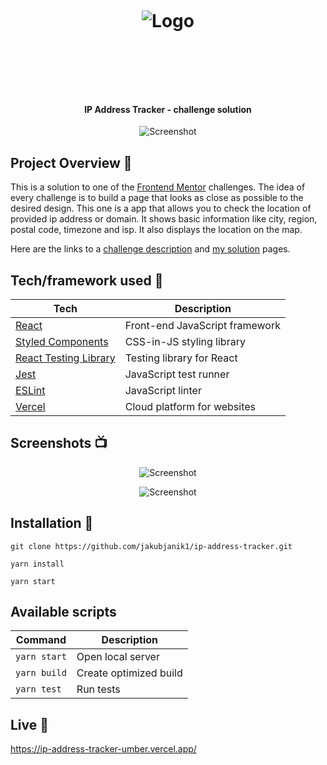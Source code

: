 <h1 align="center">

<br>

<p align="center">
<img src="https://res.cloudinary.com/djc9jias4/image/upload/v1596341165/intro-component-with-signup-form/jaa0re6jaqvgthphcak6.png"  alt="Logo">
</p>

<br>

<br>

</h1>

<h4 align="center">IP Address Tracker - challenge solution</h4>

<p align="center">
  <a >
    <img src="https://res.cloudinary.com/djc9jias4/image/upload/v1602754357/ip-address-tracker/lsqicd0x2dozeg2mroqc.png"
         alt="Screenshot">
  </a>
</p>

## Project Overview 🎉

This is a solution to one of the [Frontend Mentor](https://www.frontendmentor.io/) challenges. The idea of every challenge is to build a page that looks as close as possible to the desired design. This one is a app that allows you to check the location of provided ip address or domain. It shows basic information like city, region, postal code, timezone and isp. It also displays the location on the map.

Here are the links to a [challenge description](https://www.frontendmentor.io/challenges/ip-address-tracker-I8-0yYAH0) and [my solution](https://www.frontendmentor.io/solutions/ip-address-tracker-zqdz_xlFH) pages.

## Tech/framework used 🔧

| Tech                                                    | Description                              |
| ------------------------------------------------------- | ---------------------------------------- |
| [React](https://reactjs.org/)                           | Front-end JavaScript framework           |
| [Styled Components](https://www.styled-components.com/)  | CSS-in-JS styling library                         |
| [React Testing Library](https://github.com/testing-library/react-testing-library)     | Testing library for React             |
| [Jest](https://jestjs.io/)                              | JavaScript test runner             |
| [ESLint](https://eslint.org/)                           | JavaScript linter                        |
| [Vercel](https://vercel.com/)                           | Cloud platform for websites              |

## Screenshots 📺

<p align="center">
    <img src="https://res.cloudinary.com/djc9jias4/image/upload/v1602735104/ip-address-tracker/ucwad8eh3ohuswvorang.png" alt="Screenshot">
</p>

<p align="center">
    <img src="https://res.cloudinary.com/djc9jias4/image/upload/v1602742144/ip-address-tracker/iqgxn4ntusnkmag2crnt.png" alt="Screenshot">
</p>

## Installation 💾

``` shell
git clone https://github.com/jakubjanik1/ip-address-tracker.git

yarn install

yarn start
```

## Available scripts

| Command                   | Description                   |
| ------------------------- | ----------------------------- |
| `yarn start`           | Open local server             |
| `yarn build`           | Create optimized build        |
| `yarn test`       | Run tests                |


## Live 📍
https://ip-address-tracker-umber.vercel.app/
